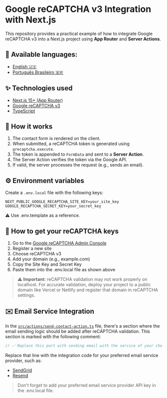 # Google reCAPTCHA v3 Integration with Next.js

This repository provides a practical example of how to integrate Google reCAPTCHA v3 into a Next.js project using **App Router** and **Server Actions**.

## 📘 Available languages:

- [English 🇺🇸](./README.md)
- [Português Brasileiro 🇧🇷](./README.pt-br.md)

## ✨ Technologies used

- [Next.js 15+ (App Router)](https://nextjs.org/docs/app)
- [Google reCAPTCHA v3](https://developers.google.com/recaptcha/docs/v3)
- [TypeScript](https://www.typescriptlang.org/)

## 🚀 How it works

1. The contact form is rendered on the client.
2. When submitted, a reCAPTCHA token is generated using `grecaptcha.execute`.
3. The token is appended to `FormData` and sent to a **Server Action**.
4. The Server Action verifies the token via the Google API.
5. If valid, the server processes the request (e.g., sends an email).

## ⚙️ Environment variables

Create a `.env.local` file with the following keys:

```env
NEXT_PUBLIC_GOOGLE_RECAPTCHA_SITE_KEY=your_site_key
GOOGLE_RECAPTCHA_SECRET_KEY=your_secret_key
```

⚠️ Use .env.template as a reference.

## 🔐 How to get your reCAPTCHA keys

1. Go to the [Google reCAPTCHA Admin Console](https://www.google.com/recaptcha/admin/create)
2. Register a new site
3. Choose reCAPTCHA v3
4. Add your domain (e.g., example.com)
5. Copy the Site Key and Secret Key
6. Paste them into the .env.local file as shown above

> ⚠️ **Important:** reCAPTCHA validation may not work properly on localhost.
> For accurate validation, deploy your project to a public domain like Vercel or Netlify and register that domain in reCAPTCHA settings.

## ✉️ Email Service Integration

In the [`src/actions/send-contact-action.ts`](./src/actions/send-contact-action.ts) file, there's a section where the email sending logic should be added after reCAPTCHA validation. This section is marked with the following comment:

```ts
// ✅ Replace this part with sending email with the service of your choice (e.g. Resend, SendGrid)
```

Replace that line with the integration code for your preferred email service provider, such as:

- [SendGrid](https://www.twilio.com/docs/sendgrid/for-developers/sending-email/quickstart-nodejs)
- [Resend](https://resend.com/docs/introduction)

> Don't forget to add your preferred email service provider API key in the .env.local file.
